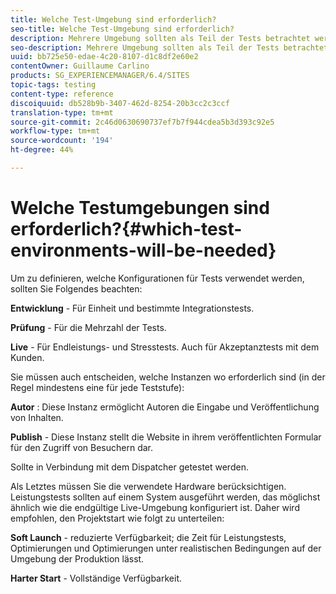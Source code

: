 ```yaml
---
title: Welche Test-Umgebung sind erforderlich?
seo-title: Welche Test-Umgebung sind erforderlich?
description: Mehrere Umgebung sollten als Teil der Tests betrachtet werden
seo-description: Mehrere Umgebung sollten als Teil der Tests betrachtet werden
uuid: bb725e50-edae-4c20-8107-d1c8df2e60e2
contentOwner: Guillaume Carlino
products: SG_EXPERIENCEMANAGER/6.4/SITES
topic-tags: testing
content-type: reference
discoiquuid: db528b9b-3407-462d-8254-20b3cc2c3ccf
translation-type: tm+mt
source-git-commit: 2c46d0630690737ef7b7f944cdea5b3d393c92e5
workflow-type: tm+mt
source-wordcount: '194'
ht-degree: 44%

---
```



# Welche Testumgebungen sind erforderlich?{#which-test-environments-will-be-needed}

Um zu definieren, welche Konfigurationen für Tests verwendet werden, sollten Sie Folgendes beachten:

**Entwicklung**  - Für Einheit und bestimmte Integrationstests.

**Prüfung**  - Für die Mehrzahl der Tests.

**Live** - Für Endleistungs- und Stresstests. Auch für Akzeptanztests mit dem Kunden.

Sie müssen auch entscheiden, welche Instanzen wo erforderlich sind (in der Regel mindestens eine für jede Teststufe):

**Autor** : Diese Instanz ermöglicht Autoren die Eingabe und Veröffentlichung von Inhalten.

**Publish**  - Diese Instanz stellt die Website in ihrem veröffentlichten Formular für den Zugriff von Besuchern dar.

Sollte in Verbindung mit dem Dispatcher getestet werden.

Als Letztes müssen Sie die verwendete Hardware berücksichtigen. Leistungstests sollten auf einem System ausgeführt werden, das möglichst ähnlich wie die endgültige Live-Umgebung konfiguriert ist. Daher wird empfohlen, den Projektstart wie folgt zu unterteilen:

**Soft Launch**  - reduzierte Verfügbarkeit; die Zeit für Leistungstests, Optimierungen und Optimierungen unter realistischen Bedingungen auf der Umgebung der Produktion lässt.

**Harter Start**  - Vollständige Verfügbarkeit.
